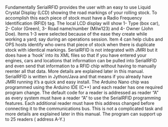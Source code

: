 Fundamentally SerialRFID provides the user with an easy to use Liquid Crystal Display (LCD) showing the road markings of your rolling stock. To accomplish this each piece of stock must have a Radio Frequency Identification (RFID) tag. The local LCD display will show 1- Type (box car), 2- Color (Green), 3- Road name/number (Milw123) and 4- Owner (John Doe). Items 1-3 were selected because of the ease they create while working a yard; say during an operations session. Item 4 can help clubs and OPS hosts identify who owns that piece of stock when there is duplicate stock with identical markings.
SerialRFID is not integrated with JMRI but it does have a ‘hook’ into its XML files so that if you have entered your engines, cars and locations that information can be pulled into SerialRFID and even send that information to a RFID chip without having to manually reenter all that data. More details are explained later in this manual.
SerialRFID is written in Jython/Java and that means if you already have JMRI running it’s a quick and easy install. The Arduino Nano chip was programmed using the Arduino IDE (C++) and each reader has one required program change. The default code for a reader is addressed as reader “A” as every system must have a reader “A” to use the SerialRFID programming features. Each additional reader must have this address changed before connecting it to the communications bus. This is not a complicated task and more details are explained later in this manual. The program can support up to 25 readers ( address A-Y.) 
